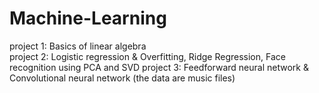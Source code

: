 # Machine-Learning
project 1: Basics of linear algebra <br />
project 2:  Logistic regression & Overfitting, Ridge Regression, Face recognition using PCA and SVD
project 3: Feedforward neural network & Convolutional neural network (the data are music files)
